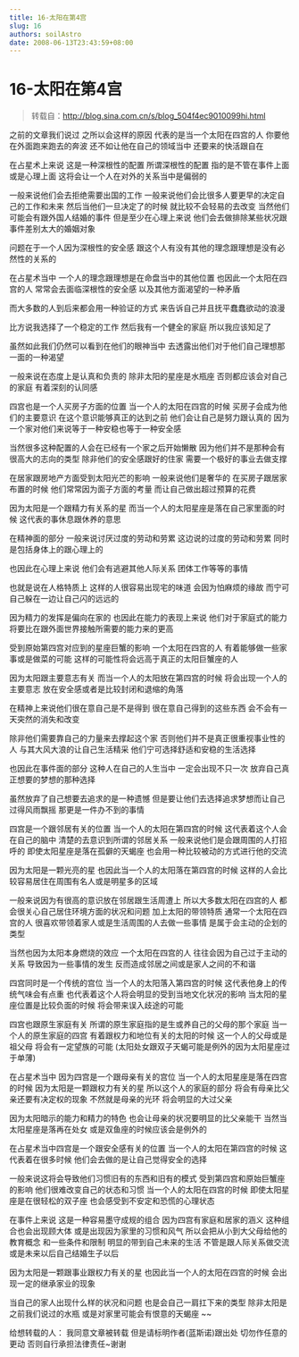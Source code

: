 ```yaml
---
title: 16-太阳在第4宫
slug: 16
authors: soilAstro
date: 2008-06-13T23:43:59+08:00
---
```

# 16-太阳在第4宫

> 转载自：http://blog.sina.com.cn/s/blog_504f4ec9010099hi.html

之前的文章我们说过
之所以会这样的原因
代表的是当一个太阳在四宫的人
你要他在外面跑来跑去的奔波
还不如让他在自己的领域当中
还要来的快活跟自在


在占星术上来说
这是一种深根性的配置
所谓深根性的配置
指的是不管在事件上面或是心理上面
这将会让一个人在对外的关系当中是偏弱的


一般来说他们会去拒绝需要出国的工作
一般来说他们会比很多人要更早的决定自己的工作和未来
然后当他们一旦决定了的时候
就比较不会轻易的去改变
当然他们可能会有跟外国人结婚的事件
但是至少在心理上来说
他们会去做排除某些状况跟事件差别太大的婚姻对象


问题在于一个人因为深根性的安全感
跟这个人有没有其他的理念跟理想是没有必然性的关系的


在占星术当中
一个人的理念跟理想是在命盘当中的其他位置
也因此一个太阳在四宫的人
常常会去面临深根性的安全感
以及其他方面渴望的一种矛盾


而大多数的人到后来都会用一种验证的方式
来告诉自己并且抚平蠢蠢欲动的浪漫


比方说我选择了一个稳定的工作
然后我有一个健全的家庭
所以我应该知足了


虽然如此我们仍然可以看到在他们的眼神当中
去透露出他们对于他们自己理想那一面的一种渴望


一般来说在态度上是认真和负责的
除非太阳的星座是水瓶座
否则都应该会对自己的家庭
有着深刻的认同感


四宫也是一个人买房子方面的位置
当一个人的太阳在四宫的时候
买房子会成为他们的主要意识
在这个意识能够真正的达到之前
他们会让自己是努力跟认真的
因为一个家对他们来说等于一种安稳也等于一种安全感


当然很多这种配置的人会在已经有一个家之后开始懒散
因为他们并不是那种会有很高大的志向的类型
除非他们的安全感跟好的住家
需要一个极好的事业去做支撑


在居家跟房地产方面受到太阳光芒的影响
一般来说他们是奢华的
在买房子跟居家布置的时候
他们常常因为面子方面的考量
而让自己做出超过预算的花费


因为太阳是一个跟精力有关系的星
而当一个人的太阳星座是落在自己家里面的时候
这代表的事休息跟休养的意思


在精神面的部分
一般来说讨厌过度的劳动和劳累
这边说的过度的劳动和劳累
同时是包括身体上的跟心理上的


也因此在心理上来说
他们会有逃避其他人际关系
团体工作等等的事情


也就是说在人格特质上
这样的人很容易出现宅的味道
会因为怕麻烦的缘故
而宁可自己躲在一边让自己闪的远远的


因为精力的发挥是偏向在家的
也因此在能力的表现上来说
他们对于家庭式的能力
将要比在跟外面世界接触所需要的能力来的更高


受到原始第四宫对应到的星座巨蟹的影响
一个太阳在四宫的人
有着能够做一些家事或是做菜的可能
这样的可能性将会远高于真正的太阳巨蟹座的人


因为太阳跟主要意志有关
而当一个人的太阳放在第四宫的时候
将会出现一个人的主要意志
放在安全感或者是比较封闭和退缩的角落


在精神上来说他们很在意自己是不是得到
很在意自己得到的这些东西
会不会有一天突然的消失和改变


除非他们需要靠自己的力量来去撑起这个家
否则他们并不是真正很重视事业性的人
与其大风大浪的让自己生活精采
他们宁可选择舒适和安稳的生活选择


也因此在事件面的部分
这种人在自己的人生当中
一定会出现不只一次
放弃自己真正想要的梦想的那种选择


虽然放弃了自己想要去追求的是一种遗憾
但是要让他们去选择追求梦想而让自己过得风雨飘摇
那更是一件办不到的事情


四宫是一个跟邻居有关的位置
当一个人的太阳在第四宫的时候
这代表着这个人会在自己的脑中
清楚的去意识到所谓的邻居关系
一般来说他们是会跟周围的人打招呼的
即使太阳星座是落在孤僻的天蝎座
也会用一种比较被动的方式进行他的交流


因为太阳是一颗光亮的星
也因此当一个人的太阳落在第四宫的时候
这样的人会比较容易居住在周围有名人或是明星多的区域


一般来说因为有很高的意识放在邻居跟生活周遭上
所以大多数太阳在四宫的人
都会很关心自己居住环境方面的状况和问题
加上太阳的带领特质
通常一个太阳在四宫的人
很喜欢带领着家人或是生活周围的人去做一些事情
是属于会主动的企划的类型


当然也因为太阳本身燃烧的效应
一个太阳在四宫的人
往往会因为自己过于主动的关系
导致因为一些事情的发生
反而造成邻居之间或是家人之间的不和谐


四宫同时是一个传统的宫位
当一个人的太阳落入第四宫的时候
这代表他身上的传统气味会有点重
也代表着这个人将会明显的受到当地文化状况的影响
当太阳的星座位置是比较负面的时候
将会带来误入歧途的可能


四宫也跟原生家庭有关
所谓的原生家庭指的是生或养自己的父母的那个家庭
当一个人的原生家庭的四宫
有着跟权力和地位有关的太阳的时候
这一个人的父母或是祖父母
将会有一定望族的可能
(太阳处女跟双子天蝎可能是例外的因为太阳星座过于单薄)


在占星术当中
因为四宫是一个跟母亲有关的宫位
当一个人的太阳星座是落在四宫的时候
因为太阳是一颗跟权力有关的星
所以这个人的家庭的部分
将会有母亲比父亲还要有决定权的现象
不然就是母亲的光环
将会明显的大过父亲


因为太阳暗示的能力和精力的特色
也会让母亲的状况要明显的比父亲能干
当然当太阳星座是落再在处女
或是双鱼座的时候应该会是例外的


在占星术当中四宫是一个跟安全感有关的位置
当一个人的太阳在第四宫的时候
这代表着在很多时候
他们会去做的是让自己觉得安全的选择


一般来说这将会导致他们习惯旧有的东西和旧有的模式
受到第四宫和原始巨蟹座的影响
他们很难改变自己的状态和习惯
当一个人的太阳在四宫的时候
即使太阳星座是在很轻松的双子座
也会感受到不安定和恐慌的心理状态


在事件上来说
这是一种容易墨守成规的组合
因为四宫有家庭和居家的涵义
这种组合也会出现顾大体
或是出现因为家里的习惯和风气
所以会把从小到大父母给他的教育概念
和一些条件和限制
明显的带到自己未来的生活
不管是跟人际关系做交流
或是未来以后自己结婚生子以后


因为太阳是一颗跟事业跟权力有关的星
也因此当一个人的太阳在四宫的时候
会出现一定的继承家业的现象


当自己的家人出现什么样的状况和问题
也是会自己一肩扛下来的类型
除非太阳是之前我们说过的水瓶
或是对家里可能会有恨意的天蝎座
~~


给想转载的人：
我同意文章被转载
但是请标明作者(蓝斯诺)跟出处
切勿作任意的更动
否则自行承担法律责任~谢谢


 


  